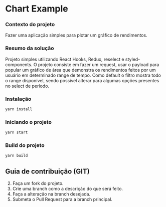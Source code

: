 # Chart Example

### Contexto do projeto
Fazer uma aplicação simples para plotar um gráfico de rendimentos.

### Resumo da solução
Projeto simples utilizando React Hooks, Redux, reselect e styled-components.
O projeto consiste em fazer um request, usar o payload para popular um gráfico de área que demonstra os rendimentos feitos por um usuário em determinado range de tempo.
Como default o filtro mostra todo o range disponível, sendo possivel alterar para algumas opções presentes no select de período.

### Instalação

```bash
yarn install
```

### Iniciando o projeto
```bash
yarn start
```

### Build do projeto
```bash
yarn build
```

## Guia de contribuição (GIT)
2. Faça um fork do projeto.
3. Crie uma branch como a descrição do que será feito.
4. Faça a alteração na branch desejada.
5. Submeta o Pull Request para a branch principal.
